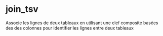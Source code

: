 # join_tsv
Associe les lignes de deux tableaux en utilisant une clef composite basées des des colonnes pour identifier les lignes entre deux tableaux
